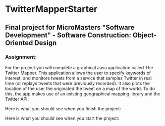 # TwitterMapperStarter

## Final project for MicroMasters "Software Development" - Software Construction: Object-Oriented Design

### Assignment:

For the project you will complete a graphical Java application called The Twitter Mapper. This application allows the user to specify keywords of interest, and monitors tweets from a service that samples Twitter in real time (or replays tweets that were previously recorded). It also plots the location of the user the originated the tweet on a map of the world. To do this, the app makes use of an existing geographical mapping library and the Twitter API.

Here is what you should see when you finish the project:

Here is what you should see when you start the project:

